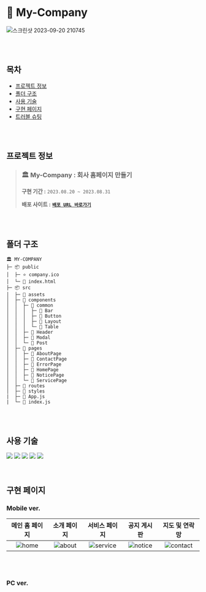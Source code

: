 # 🏢 My-Company 
![스크린샷 2023-09-20 210745](https://github.com/hyeonbinnn/my-company/assets/117449788/96fb4f07-edae-4fe9-b518-d314be4db88c)

<br>
<br>

## 목차
- [프로젝트 정보](#프로젝트-정보)
- [폴더 구조](#폴더-구조)
- [사용 기술](#사용-기술)
- [구현 페이지](#구현-페이지)
- [트러블 슈팅](#트러블-슈팅)

<br>
<br>

## 프로젝트 정보

> ### 🏛️ My-Company : 회사 홈페이지 만들기
> **구현 기간 :**  `2023.08.20 ~ 2023.08.31` <br>
>
> **배포 사이트 :**  <strong>[`배포 URL 바로가기`](https://my-companyyy.netlify.app)</strong>

<br>
<br>

## 폴더 구조
```
🏛️ MY-COMPANY
├─ 📦 public
│  ├─ ⭐ company.ico
│  └─ 📃 index.html
├─ 📦 src
│  ├─ 📂 assets
│  ├─ 📂 components
│  │  ├─ 📂 common
│  │  │  ├─ 📂 Bar
│  │  │  ├─ 📂 Button
│  │  │  ├─ 📂 Layout
│  │  │  └─ 📂 Table
│  │  ├─ 📂 Header
│  │  ├─ 📂 Modal
│  │  └─ 📂 Post
│  ├─ 📂 pages
│  │  ├─ 📂 AboutPage
│  │  ├─ 📂 ContactPage
│  │  ├─ 📂 ErrorPage
│  │  ├─ 📂 HomePage
│  │  ├─ 📂 NoticePage
│  │  └─ 📂 ServicePage
│  ├─ 📂 routes
│  ├─ 📂 styles
|  ├─ 📜 App.js
|  └─ 📜 index.js
```

<br>
<br>

## 사용 기술

<div>
<img src="https://img.shields.io/badge/HTML5-E34F26?style=flat-square&logo=html5&logoColor=white">
<img src="https://img.shields.io/badge/CSS3-1572B6?style=flat-square&logo=css3&logoColor=white">
<img src="https://img.shields.io/badge/JavaScript-F7DF1E?style=flat-square&logo=javascript&logoColor=black">
<img src="https://img.shields.io/badge/React-61DAFB?style=flat-square&logo=react&logoColor=black">
<img src="https://img.shields.io/badge/Styled Components-DB7093?style=flat-square&logo=styled components&logoColor=white">
</div>

<br>
<br>

## 구현 페이지

### Mobile ver.

|   메인 홈 페이지   |   소개 페이지    |  서비스 페이지  | 공지 게시판 | 지도 및 연락망 |
| :---------: | :---------: | :---------: | :---------: | :---------: |
| ![home](https://github.com/hyeonbinnn/my-company/assets/117449788/ead60c7c-3e1a-48bb-b312-89421c6e8b4b) | ![about](https://github.com/hyeonbinnn/my-company/assets/117449788/d5115ce4-4412-4936-a21f-98276833ca4f) | ![service](https://github.com/hyeonbinnn/my-company/assets/117449788/d32bf6a9-ffd8-4793-97dd-f501a796ae34) | ![notice](https://github.com/hyeonbinnn/my-company/assets/117449788/7c970fbc-830b-4975-b05b-7fa739949bea) | ![contact](https://github.com/hyeonbinnn/my-company/assets/117449788/3465701c-128f-4c26-95e9-fdcf7531a1b6) |

<br>
<br>


### PC ver.




